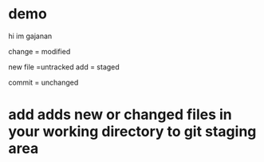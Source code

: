 # demo

hi im gajanan

change = modified

new file =untracked 
 add = staged

commit = unchanged


# add adds new or changed files in  your working directory to git staging area